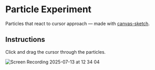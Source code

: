 # Particle Experiment

Particles that react to cursor approach — made with [canvas-sketch](https://github.com/mattdesl/canvas-sketch).

## Instructions
Click and drag the cursor through the particles. 

![Screen Recording 2025-07-13 at 12 34 04](https://github.com/user-attachments/assets/b138efbc-b013-4683-af78-cf72110fda7e)
